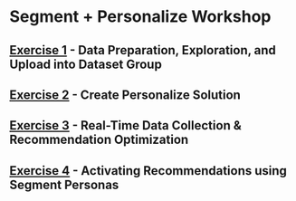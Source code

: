 # Segment + Personalize Workshop

## [Exercise 1](exercise1/Exercise1.md) - Data Preparation, Exploration, and Upload into Dataset Group

## [Exercise 2](exercise1/Exercise2.md) - Create Personalize Solution

## [Exercise 3](exercise1/Exercise3.md) - Real-Time Data Collection & Recommendation Optimization

## [Exercise 4](exercise1/Exercise4.md) - Activating Recommendations using Segment Personas